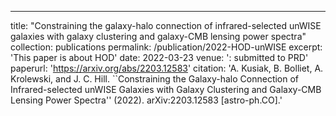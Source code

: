 ---
title: "Constraining the galaxy-halo connection of infrared-selected unWISE galaxies with galaxy clustering and galaxy-CMB lensing power spectra"
collection: publications
permalink: /publication/2022-HOD-unWISE
excerpt: 'This paper is about HOD'
date: 2022-03-23
venue: ': submitted to PRD'
paperurl: 'https://arxiv.org/abs/2203.12583'
citation: 'A. Kusiak, B. Bolliet, A. Krolewski, and J. C. Hill.  ``Constraining the Galaxy-halo Connection of Infrared-selected unWISE Galaxies with Galaxy Clustering and Galaxy-CMB Lensing Power Spectra'' (2022).  arXiv:2203.12583 [astro-ph.CO].'
